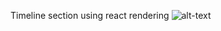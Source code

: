 Timeline section using react rendering 
![alt-text](https://github.com/totorodev0032/Timeline_Tab/blob/master/src/assets/demotimeline.gif)
